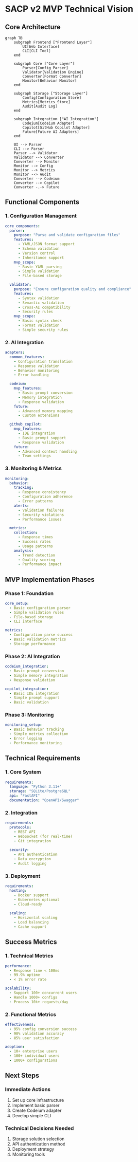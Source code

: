 # SACP v2 MVP Technical Vision

## Core Architecture

```mermaid
graph TB
    subgraph Frontend ["Frontend Layer"]
        UI[Web Interface]
        CLI[CLI Tool]
    end

    subgraph Core ["Core Layer"]
        Parser[Config Parser]
        Validator[Validation Engine]
        Converter[Format Converter]
        Monitor[Behavior Monitor]
    end

    subgraph Storage ["Storage Layer"]
        Config[Configuration Store]
        Metrics[Metrics Store]
        Audit[Audit Log]
    end

    subgraph Integration ["AI Integration"]
        Codeium[Codeium Adapter]
        Copilot[GitHub Copilot Adapter]
        Future[Future AI Adapters]
    end

    UI --> Parser
    CLI --> Parser
    Parser --> Validator
    Validator --> Converter
    Converter --> Monitor
    Monitor --> Config
    Monitor --> Metrics
    Monitor --> Audit
    Converter --> Codeium
    Converter --> Copilot
    Converter -.-> Future
```

## Functional Components

### 1. Configuration Management
```yaml
core_components:
  parser:
    purpose: "Parse and validate configuration files"
    features:
      - YAML/JSON format support
      - Schema validation
      - Version control
      - Inheritance support
    mvp_scope:
      - Basic YAML parsing
      - Simple validation
      - File-based storage

  validator:
    purpose: "Ensure configuration quality and compliance"
    features:
      - Syntax validation
      - Semantic validation
      - Cross-AI compatibility
      - Security rules
    mvp_scope:
      - Basic syntax check
      - Format validation
      - Simple security rules
```

### 2. AI Integration
```yaml
adapters:
  common_features:
    - Configuration translation
    - Response validation
    - Behavior monitoring
    - Error handling

  codeium:
    mvp_features:
      - Basic prompt conversion
      - Memory integration
      - Response validation
    future:
      - Advanced memory mapping
      - Custom extensions

  github_copilot:
    mvp_features:
      - IDE integration
      - Basic prompt support
      - Response validation
    future:
      - Advanced context handling
      - Team settings
```

### 3. Monitoring & Metrics
```yaml
monitoring:
  behavior:
    tracking:
      - Response consistency
      - Configuration adherence
      - Error patterns
    alerts:
      - Validation failures
      - Security violations
      - Performance issues

  metrics:
    collection:
      - Response times
      - Success rates
      - Usage patterns
    analysis:
      - Trend detection
      - Quality scoring
      - Performance impact
```

## MVP Implementation Phases

### Phase 1: Foundation
```yaml
core_setup:
  - Basic configuration parser
  - Simple validation rules
  - File-based storage
  - CLI interface

metrics:
  - Configuration parse success
  - Basic validation metrics
  - Storage performance
```

### Phase 2: AI Integration
```yaml
codeium_integration:
  - Basic prompt conversion
  - Simple memory integration
  - Response validation

copilot_integration:
  - Basic IDE integration
  - Simple prompt support
  - Basic validation
```

### Phase 3: Monitoring
```yaml
monitoring_setup:
  - Basic behavior tracking
  - Simple metrics collection
  - Error logging
  - Performance monitoring
```

## Technical Requirements

### 1. Core System
```yaml
requirements:
  language: "Python 3.11+"
  storage: "SQLite/PostgreSQL"
  api: "FastAPI"
  documentation: "OpenAPI/Swagger"
```

### 2. Integration
```yaml
requirements:
  protocols:
    - REST API
    - WebSocket (for real-time)
    - Git integration
  
  security:
    - API authentication
    - Data encryption
    - Audit logging
```

### 3. Deployment
```yaml
requirements:
  hosting:
    - Docker support
    - Kubernetes optional
    - Cloud-ready
  
  scaling:
    - Horizontal scaling
    - Load balancing
    - Cache support
```

## Success Metrics

### 1. Technical Metrics
```yaml
performance:
  - Response time < 100ms
  - 99.9% uptime
  - < 1% error rate

scalability:
  - Support 100+ concurrent users
  - Handle 1000+ configs
  - Process 10k+ requests/day
```

### 2. Functional Metrics
```yaml
effectiveness:
  - 95% config conversion success
  - 90% validation accuracy
  - 85% user satisfaction

adoption:
  - 10+ enterprise users
  - 100+ individual users
  - 1000+ configurations
```

## Next Steps

### Immediate Actions
1. Set up core infrastructure
2. Implement basic parser
3. Create Codeium adapter
4. Develop simple CLI

### Technical Decisions Needed
1. Storage solution selection
2. API authentication method
3. Deployment strategy
4. Monitoring tools
